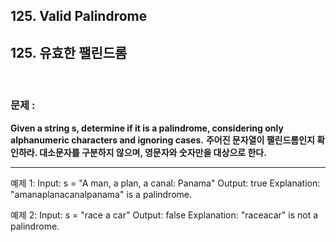 ## 125. Valid Palindrome
## 125. 유효한 팰린드롬

<br>

### 문제 : 

**Given a string s, determine if it is a palindrome, considering only alphanumeric characters and ignoring cases.**
**주어진 문자열이 팰린드롬인지 확인하라. 대소문자를 구분하지 않으며, 영문자와 숫자만을 대상으로 한다.**

--------------------------------------

예제 1:
Input: s = "A man, a plan, a canal: Panama"
Output: true
Explanation: "amanaplanacanalpanama" is a palindrome.

예제 2:
Input: s = "race a car"
Output: false
Explanation: "raceacar" is not a palindrome.